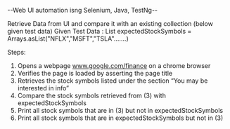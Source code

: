 --Web UI automation isng Selenium, Java, TestNg--

 Retrieve Data from UI and compare it with an existing collection (below given test data)
Given Test Data : List<String> expectedStockSymbols = Arrays.asList("NFLX","MSFT","TSLA".......)

Steps:
1. Opens a webpage www.google.com/finance on a chrome browser
2. Verifies the page is loaded by asserting the page title
3. Retrieves the stock symbols listed under the section “You may be interested in info”
4. Compare the stock symbols retrieved from (3) with expectedStockSymbols
5. Print all stock symbols that are in (3) but not in expectedStockSymbols
6. Print all stock symbols that are in expectedStockSymbols but not in (3)
